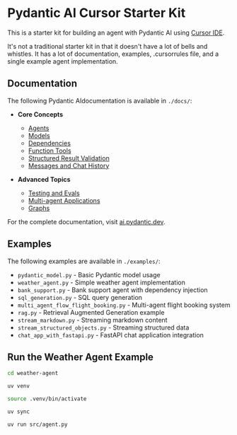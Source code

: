 # Pydantic AI Cursor Starter Kit

This is a starter kit for building an agent with Pydantic AI using [Cursor IDE](https://www.cursor.com/).

It's not a traditional starter kit in that it doesn't have a lot of bells and whistles. It has a lot of documentation, examples, .cursorrules file, and a single example agent implementation.

## Documentation

The following Pydantic AIdocumentation is available in `./docs/`:

- **Core Concepts**

  - [Agents](./docs/Agents.md)
  - [Models](./docs/Models.md)
  - [Dependencies](./docs/Dependencies.md)
  - [Function Tools](./docs/Function_Tools.md)
  - [Structured Result Validation](./docs/Structured_Result_Validation.md)
  - [Messages and Chat History](./docs/Messages_and_chat_history.md)

- **Advanced Topics**
  - [Testing and Evals](./docs/Testing_and_Evals.md)
  - [Multi-agent Applications](./docs/Multi_agent_Applications.md)
  - [Graphs](./docs/Graphs.md)

For the complete documentation, visit [ai.pydantic.dev](https://ai.pydantic.dev/).

## Examples

The following examples are available in `./examples/`:

- `pydantic_model.py` - Basic Pydantic model usage
- `weather_agent.py` - Simple weather agent implementation
- `bank_support.py` - Bank support agent with dependency injection
- `sql_generation.py` - SQL query generation
- `multi_agent_flow_flight_booking.py` - Multi-agent flight booking system
- `rag.py` - Retrieval Augmented Generation example
- `stream_markdown.py` - Streaming markdown content
- `stream_structured_objects.py` - Streaming structured data
- `chat_app_with_fastapi.py` - FastAPI chat application integration

## Run the Weather Agent Example

```bash
cd weather-agent

uv venv

source .venv/bin/activate

uv sync

uv run src/agent.py
```
